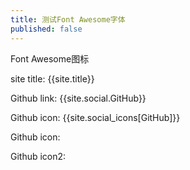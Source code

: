 ```yaml
---
title: 测试Font Awesome字体
published: false
---
```


Font Awesome图标

site title: {{site.title}}

Github link: {{site.social.GitHub}}

Github icon: {{site.social_icons[GitHub]}}

Github icon: <i class="fa fa-fw fa-{{ site.social_icons[GitHub] | default: 'globe' | downcase }}"></i>

Github icon2: <i class="fa fa-fw fa-github"></i>
